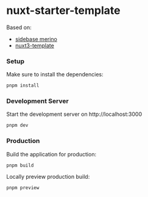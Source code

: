 # nuxt-starter-template

Based on:

-   [sidebase merino](https://sidebase.io/)
-   [nuxt3-template](https://github.com/weicheng2138/nuxt3-eslint-starter/)

### Setup

Make sure to install the dependencies:

```bash
pnpm install
```

### Development Server

Start the development server on http://localhost:3000

```bash
pnpm dev
```

### Production

Build the application for production:

```bash
pnpm build
```

Locally preview production build:

```bash
pnpm preview
```
